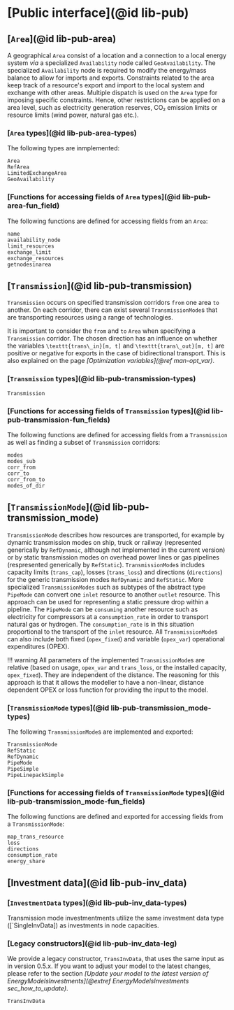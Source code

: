 # [Public interface](@id lib-pub)

## [`Area`](@id lib-pub-area)

A geographical `Area` consist of a location and a connection to a local energy system *via* a specialized `Availability` node called `GeoAvailability`.
The specialized `Availability` node is required to modify the energy/mass balance to allow for imports and exports.
Constraints related to the area keep track of a resource's export and import to the local system and exchange with other areas.
Multiple dispatch is used on the `Area` type for imposing specific constraints.
Hence, other restrictions can be applied on a area level, such as electricity generation reserves, CO₂ emission limits or resource limits (wind power, natural gas etc.).

### [`Area` types](@id lib-pub-area-types)

The following types are inmplemented:

```@docs
Area
RefArea
LimitedExchangeArea
GeoAvailability
```

### [Functions for accessing fields of `Area` types](@id lib-pub-area-fun_field)

The following functions are defined for accessing fields from an `Area`:

```@docs
name
availability_node
limit_resources
exchange_limit
exchange_resources
getnodesinarea
```

## [`Transmission`](@id lib-pub-transmission)

`Transmission` occurs on specified transmission corridors `from` one area `to` another. On each corridor, there can exist several `TransmissionMode`s that are transporting resources using a range of technologies.

It is important to consider the `from` and `to` `Area` when specifying a `Transmission` corridor.
The chosen direction has an influence on whether the variables ``\texttt{trans\_in}[m, t]`` and ``\texttt{trans\_out}[m, t]`` are positive or negative for exports in the case of bidirectional transport.
This is also explained on the page *[Optimization variables](@ref man-opt_var)*.

### [`Transmission` types](@id lib-pub-transmission-types)

```@docs
Transmission
```

### [Functions for accessing fields of `Transmission` types](@id lib-pub-transmission-fun_fields)

The following functions are defined for accessing fields from a `Transmission` as well as finding a subset of `Transmission` corridors:

```@docs
modes
modes_sub
corr_from
corr_to
corr_from_to
modes_of_dir
```

## [`TransmissionMode`](@id lib-pub-transmission_mode)

`TransmissionMode` describes how resources are transported, for example by dynamic transmission modes on ship, truck or railway (represented generically by `RefDynamic`, although not implemented in the current version) or by static transmission modes on overhead power lines or gas pipelines (respresented generically by `RefStatic`).
`TransmissionMode`s includes capacity limits (`trans_cap`), losses (`trans_loss`) and directions (`directions`) for the generic transmission modes `RefDynamic` and `RefStatic`.
More specialized `TransmissionModes` such as subtypes of the abstract type `PipeMode` can convert one `inlet` resource to another `outlet` resource.
This approach can be used for representing a static pressure drop within a pipeline.
The `PipeMode` can be `consuming` another resource such as electricity for compressors at a `consumption_rate` in order to transport natural gas or hydrogen.
The `consumption_rate` is in this situation proportional to the transport of the `inlet` resource.
All `TransmissionMode`s can also include both fixed (`opex_fixed`) and variable (`opex_var`) operational expenditures (OPEX).

!!! warning
    All parameters of the implemented `TransmissionMode`s are relative (based on usage, `opex_var` and `trans_loss`, or the installed capacity, `opex_fixed`).
    They are independent of the distance.
    The reasoning for this approach is that it allows the modeller to have a non-linear, distance dependent OPEX or loss function for providing the input to the model.

### [`TransmissionMode` types](@id lib-pub-transmission_mode-types)

The following `TransmissionMode`s are implemented and exported:

```@docs
TransmissionMode
RefStatic
RefDynamic
PipeMode
PipeSimple
PipeLinepackSimple
```

### [Functions for accessing fields of `TransmissionMode` types](@id lib-pub-transmission_mode-fun_fields)

The following functions are defined and exported for accessing fields from a `TransmissionMode`:

```@docs
map_trans_resource
loss
directions
consumption_rate
energy_share
```

## [Investment data](@id lib-pub-inv_data)

### [`InvestmentData` types](@id lib-pub-inv_data-types)

Transmission mode investmentments utilize the same investment data type ([`SingleInvData]) as investments in node capacities.

### [Legacy constructors](@id lib-pub-inv_data-leg)

We provide a legacy constructor, `TransInvData`, that uses the same input as in version 0.5.x.
If you want to adjust your model to the latest changes, please refer to the section *[Update your model to the latest version of EnergyModelsInvestments](@extref EnergyModelsInvestments sec_how_to_update)*.

```@docs
TransInvData
```
